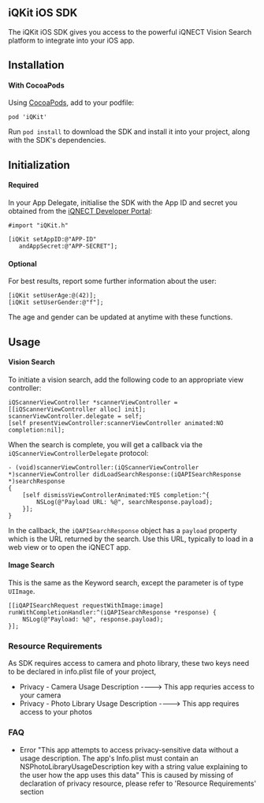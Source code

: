 iQKit iOS SDK
-------------

The iQKit iOS SDK gives you access to the powerful iQNECT Vision Search platform
to integrate into your iOS app.

Installation
------------

#### With CocoaPods

Using [CocoaPods](https://cocoapods.org), add to your podfile:

```
pod 'iQKit'
```

Run `pod install` to download the SDK and install it into your project, along with the SDK's dependencies.


Initialization
---------------

#### Required

In your App Delegate, initialise the SDK with the App ID and secret you obtained from the [iQNECT Developer Portal](http://developer.iqnect.org):

```objc
#import "iQKit.h"
```

```objc
[iQKit setAppID:@"APP-ID"
   andAppSecret:@"APP-SECRET"];
```

#### Optional

For best results, report some further information about the user:

```objc
[iQKit setUserAge:@(42)];
[iQKit setUserGender:@"f"]; 
```

The age and gender can be updated at anytime with these functions.

Usage
-----

#### Vision Search

To initiate a vision search, add the following code to an appropriate view controller:

```objc
iQScannerViewController *scannerViewController = [[iQScannerViewController alloc] init];
scannerViewController.delegate = self;
[self presentViewController:scannerViewController animated:NO completion:nil];
```

When the search is complete, you will get a callback via the `iQScannerViewControllerDelegate` protocol:

```objc
- (void)scannerViewController:(iQScannerViewController *)scannerViewController didLoadSearchResponse:(iQAPISearchResponse *)searchResponse
{    
    [self dismissViewControllerAnimated:YES completion:^{
		NSLog(@"Payload URL: %@", searchResponse.payload);
    }];
}
```

In the callback, the `iQAPISearchResponse` object has a `payload` property which is the URL returned by the search. Use this URL, typically to load in a web view or to open the iQNECT app.

#### Image Search

This is the same as the Keyword search, except the parameter is of type `UIImage`. 

```objc
[[iQAPISearchRequest requestWithImage:image] runWithCompletionHandler:^(iQAPISearchResponse *response) {
    NSLog(@"Payload: %@", response.payload); 
}];
```

### Resource Requirements

As SDK requires access to camera and photo library, these two keys need to be declared in info.plist file of your project,
   * Privacy - Camera Usage Description ----> This app requries access to your camera
   * Privacy - Photo Library Usage Description ----> This app requires access to your photos

### FAQ

* Error "This app attempts to access privacy-sensitive data without a usage description. The app's Info.plist must contain an NSPhotoLibraryUsageDescription key with a string value explaining to the user how the app uses this data"
This is caused by missing of declaration of privacy resource, please refer to 'Resource Requirements' section
